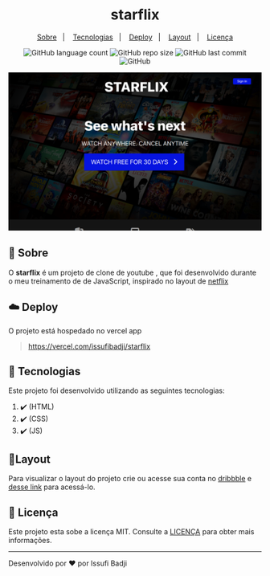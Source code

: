 <h1 align="center" color=" ">
 starflix
</h1>

<p align="center">
    <a href="#book-sobre">Sobre</a>&nbsp;&nbsp;&nbsp;|&nbsp;&nbsp;&nbsp;
    <a href="#rocket-tecnologias">Tecnologias</a>&nbsp;&nbsp;&nbsp;|&nbsp;&nbsp;&nbsp;
    <a href="#cloud-deploy">Deploy</a>&nbsp;&nbsp;&nbsp;|&nbsp;&nbsp;&nbsp;
    <a href="#layout">Layout</a>&nbsp;&nbsp;&nbsp;|&nbsp;&nbsp;&nbsp;
    <a href="#memo-licença">Licença</a>
</p>

<p align="center">
   
   <img alt="GitHub language count" src="https://img.shields.io/github/languages/count/issufibadji/starflix?style=flat-square">

   <img alt="GitHub repo size" src="https://img.shields.io/github/repo-size/issufibadji/starflix?style=flat-square">

   <img alt="GitHub last commit" src="https://img.shields.io/github/last-commit/issufibadji/starflix?style=flat-square">

   <img alt="GitHub" src="https://img.shields.io/github/license/issufibadji/starflix?style=flat-square">
</p>

![starflix](https://github.com/issufibadji/starflix/blob/master/starflix.png)

## :book: Sobre

O **starflix**
é um projeto de clone de youtube , que foi desenvolvido durante o meu treinamento de de JavaScript, inspirado no layout de [netflix](https://www.netflix.com/)

## :cloud: Deploy

O projeto está hospedado no vercel app

> https://vercel.com/issufibadji/starflix

## :rocket: Tecnologias

Este projeto foi desenvolvido utilizando as seguintes tecnologias:

<!-- ❌✔️ -->

1. ✔️ (HTML)
2. ✔️ (CSS)
3. ✔️ (JS)

## 🔖Layout

Para visualizar o layout do projeto crie ou acesse sua conta no [dribbble](dribbble.com) e [desse link](https://dribbble.com/shots/11338885-Flick-Quizzes) para acessá-lo.

## :memo: Licença

Este projeto esta sobe a licença MIT. Consulte a [LICENÇA](https://github.com/issufibadji/starflix/blob/master/LINCENSE) para obter mais informações.

---

Desenvolvido por :heart: por Issufi Badji
